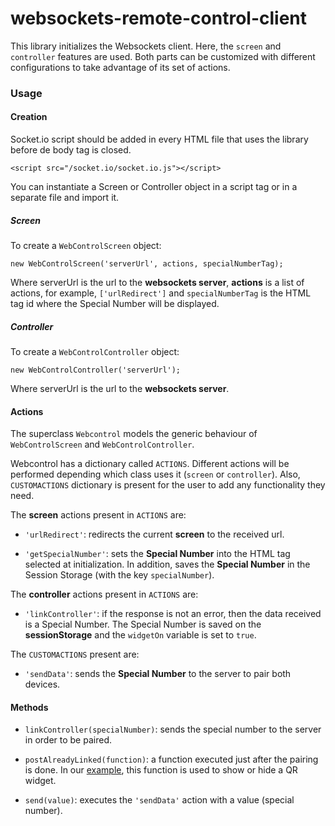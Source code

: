 # websockets-remote-control-client

This library initializes the Websockets client. Here, the `screen` and `controller` 
features are used. Both parts can be customized with different configurations to take
 advantage of its set of actions.

### Usage

#### Creation

 Socket.io script should be added in every HTML file that uses the library before de body tag is closed.

 `<script src="/socket.io/socket.io.js"></script>`

You can instantiate a Screen or Controller object in a script tag or in a separate file 
and import it.

##### Screen

To create a `WebControlScreen` object:

`new WebControlScreen('serverUrl', actions, specialNumberTag);`

Where serverUrl is the url to the **websockets server**, **actions** is a list of 
actions, for example, `['urlRedirect']` and `specialNumberTag` is the HTML tag id where the 
Special Number will be displayed.

##### Controller

To create a `WebControlController` object:

`new WebControlController('serverUrl');`

Where serverUrl is the url to the **websockets server**.

#### Actions

The superclass `Webcontrol` models the generic behaviour of `WebControlScreen` and `WebControlController`. 

Webcontrol has a dictionary called `ACTIONS`. Different actions will be performed depending
 which class uses it (`screen` or `controller`).
Also, `CUSTOMACTIONS` dictionary is present for the user to add any functionality they need.

The **screen** actions present in `ACTIONS` are:

- `'urlRedirect'`: redirects the current **screen** to the received url.

- `'getSpecialNumber'`: sets the **Special Number** into the HTML tag selected at 
initialization. In addition, saves the **Special Number** in the Session Storage (with the
 key  `specialNumber`).

 The **controller** actions present in `ACTIONS` are:

 - `'linkController'`: if the response is not an error, then the data received is a Special Number.
 The Special Number is saved on the **sessionStorage** and the `widgetOn` variable is set to `true`.

The `CUSTOMACTIONS` present are:

- `'sendData'`: sends the **Special Number** to the server to pair both devices.

 #### Methods

 - `linkController(specialNumber)`: sends the special number to the server in order to be 
 paired.  

 - `postAlreadyLinked(function)`: a function executed just after the pairing is done. 
 In our [example](link-to-example), this function is used to show or hide a QR widget.

 - `send(value)`: executes the `'sendData'` action with a value (special number).




